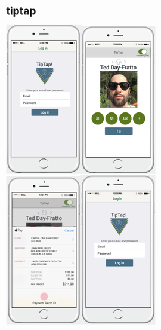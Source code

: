 # tiptap


<img src="login.png" width="200"><img src="tipping.png" width="200"><img src="tipping2.png" width="200"><img src="login.png" width="200">

